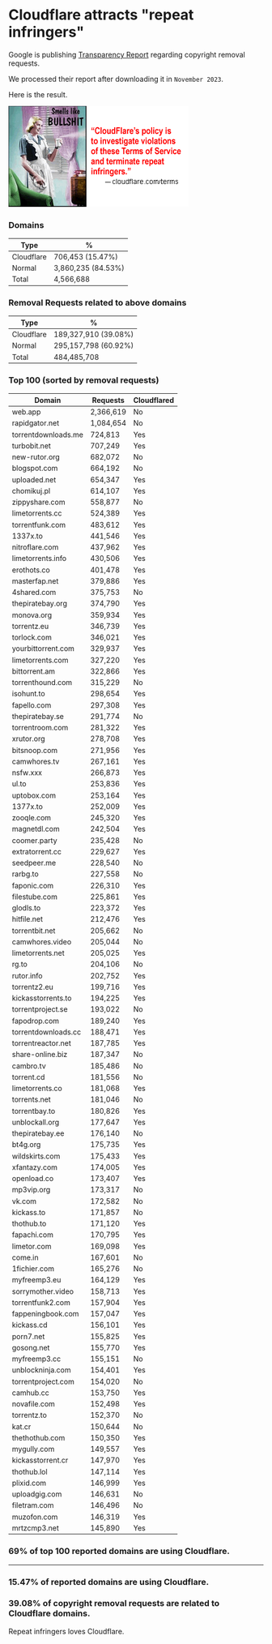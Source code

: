 # Cloudflare attracts "repeat infringers"

Google is publishing [Transparency Report](https://transparencyreport.google.com/copyright/overview) regarding copyright removal requests.

We processed their report after downloading it in `November 2023`.

Here is the result.

![](../../image/smellslikebs.gif)


### Domains

| Type | % |
| --- | --- |
| Cloudflare | 706,453 (15.47%) |
| Normal | 3,860,235 (84.53%) |
| Total | 4,566,688 |


### Removal Requests related to above domains

| Type | % |
| --- | --- |
| Cloudflare | 189,327,910 (39.08%) |
| Normal | 295,157,798 (60.92%) |
| Total | 484,485,708 |


### Top 100 (sorted by removal requests)

| Domain | Requests | Cloudflared |
| --- | --- | --- |
| web.app | 2,366,619 | No |
| rapidgator.net | 1,084,654 | No |
| torrentdownloads.me | 724,813 | Yes |
| turbobit.net | 707,249 | Yes |
| new-rutor.org | 682,072 | No |
| blogspot.com | 664,192 | No |
| uploaded.net | 654,347 | Yes |
| chomikuj.pl | 614,107 | Yes |
| zippyshare.com | 558,877 | No |
| limetorrents.cc | 524,389 | Yes |
| torrentfunk.com | 483,612 | Yes |
| 1337x.to | 441,546 | Yes |
| nitroflare.com | 437,962 | Yes |
| limetorrents.info | 430,506 | Yes |
| erothots.co | 401,478 | Yes |
| masterfap.net | 379,886 | Yes |
| 4shared.com | 375,753 | No |
| thepiratebay.org | 374,790 | Yes |
| monova.org | 359,934 | Yes |
| torrentz.eu | 346,739 | Yes |
| torlock.com | 346,021 | Yes |
| yourbittorrent.com | 329,937 | Yes |
| limetorrents.com | 327,220 | Yes |
| bittorrent.am | 322,866 | Yes |
| torrenthound.com | 315,229 | No |
| isohunt.to | 298,654 | Yes |
| fapello.com | 297,308 | Yes |
| thepiratebay.se | 291,774 | No |
| torrentroom.com | 281,322 | Yes |
| xrutor.org | 278,708 | Yes |
| bitsnoop.com | 271,956 | Yes |
| camwhores.tv | 267,161 | Yes |
| nsfw.xxx | 266,873 | Yes |
| ul.to | 253,836 | Yes |
| uptobox.com | 253,164 | Yes |
| 1377x.to | 252,009 | Yes |
| zooqle.com | 245,320 | Yes |
| magnetdl.com | 242,504 | Yes |
| coomer.party | 235,428 | No |
| extratorrent.cc | 229,627 | Yes |
| seedpeer.me | 228,540 | No |
| rarbg.to | 227,558 | No |
| faponic.com | 226,310 | Yes |
| filestube.com | 225,861 | Yes |
| glodls.to | 223,372 | Yes |
| hitfile.net | 212,476 | Yes |
| torrentbit.net | 205,662 | No |
| camwhores.video | 205,044 | No |
| limetorrents.net | 205,025 | Yes |
| rg.to | 204,106 | No |
| rutor.info | 202,752 | Yes |
| torrentz2.eu | 199,716 | Yes |
| kickasstorrents.to | 194,225 | Yes |
| torrentproject.se | 193,022 | No |
| fapodrop.com | 189,240 | Yes |
| torrentdownloads.cc | 188,471 | Yes |
| torrentreactor.net | 187,785 | Yes |
| share-online.biz | 187,347 | No |
| cambro.tv | 185,486 | No |
| torrent.cd | 181,556 | No |
| limetorrents.co | 181,068 | Yes |
| torrents.net | 181,046 | No |
| torrentbay.to | 180,826 | Yes |
| unblockall.org | 177,647 | Yes |
| thepiratebay.ee | 176,140 | No |
| bt4g.org | 175,735 | Yes |
| wildskirts.com | 175,433 | Yes |
| xfantazy.com | 174,005 | Yes |
| openload.co | 173,407 | Yes |
| mp3vip.org | 173,317 | No |
| vk.com | 172,582 | No |
| kickass.to | 171,857 | No |
| thothub.to | 171,120 | Yes |
| fapachi.com | 170,795 | Yes |
| limetor.com | 169,098 | Yes |
| come.in | 167,601 | No |
| 1fichier.com | 165,276 | No |
| myfreemp3.eu | 164,129 | Yes |
| sorrymother.video | 158,713 | Yes |
| torrentfunk2.com | 157,904 | Yes |
| fappeningbook.com | 157,047 | Yes |
| kickass.cd | 156,101 | Yes |
| porn7.net | 155,825 | Yes |
| gosong.net | 155,770 | Yes |
| myfreemp3.cc | 155,151 | No |
| unblockninja.com | 154,401 | Yes |
| torrentproject.com | 154,020 | No |
| camhub.cc | 153,750 | Yes |
| novafile.com | 152,498 | Yes |
| torrentz.to | 152,370 | No |
| kat.cr | 150,644 | No |
| thethothub.com | 150,350 | Yes |
| mygully.com | 149,557 | Yes |
| kickasstorrent.cr | 147,970 | Yes |
| thothub.lol | 147,114 | Yes |
| plixid.com | 146,999 | Yes |
| uploadgig.com | 146,631 | No |
| filetram.com | 146,496 | No |
| muzofon.com | 146,319 | Yes |
| mrtzcmp3.net | 145,890 | Yes |

### 69% of top 100 reported domains are using Cloudflare.


---

### 15.47% of reported domains are using Cloudflare.
### 39.08% of copyright removal requests are related to Cloudflare domains.

Repeat infringers loves Cloudflare.
